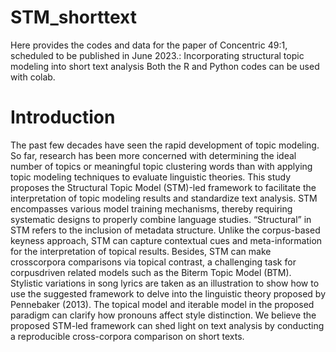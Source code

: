# STM_shorttext
Here provides the codes and data for the paper of Concentric 49:1, scheduled to be published in June 2023.:
Incorporating structural topic modeling into short text analysis
Both the R and Python codes can be used with colab. 

# Introduction
The past few decades have seen the rapid development of topic modeling.
So far, research has been more concerned with determining the ideal
number of topics or meaningful topic clustering words than with applying
topic modeling techniques to evaluate linguistic theories. This study
proposes the Structural Topic Model (STM)-led framework to facilitate the
interpretation of topic modeling results and standardize text analysis. STM
encompasses various model training mechanisms, thereby requiring
systematic designs to properly combine language studies. “Structural” in
STM refers to the inclusion of metadata structure. Unlike the corpus-based
keyness approach, STM can capture contextual cues and meta-information
for the interpretation of topical results. Besides, STM can make crosscorpora
comparisons via topical contrast, a challenging task for corpusdriven
related models such as the Biterm Topic Model (BTM). Stylistic
variations in song lyrics are taken as an illustration to show how to use the
suggested framework to delve into the linguistic theory proposed by
Pennebaker (2013). The topical model and iterable model in the proposed
paradigm can clarify how pronouns affect style distinction. We believe the
proposed STM-led framework can shed light on text analysis by conducting
a reproducible cross-corpora comparison on short texts.
